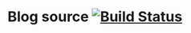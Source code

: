# Blog source [![Build Status](https://travis-ci.com/mje-nz/mje-nz.github.io.svg?token=CTfr5CYrT96fSM3mbwsz&branch=source)](https://travis-ci.com/mje-nz/mje-nz.github.io)


